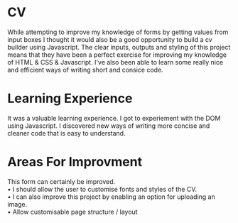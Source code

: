 # CV
While attempting to improve my knowledge of forms by getting values from input boxes I thought it would also be a good opportunity to build a cv builder using Javascript. The clear inputs, outputs and styling of this project means that they have been a perfect exercise for improving my knowledge of HTML & CSS & Javascript. I've also been able to learn some really nice and efficient ways of writing short and consice code.

# Learning Experience
It was a valuable learning experience. I got to experiement with the DOM using Javascript. I discovered new ways of writing more concise and cleaner code that is easy to understand. 

# Areas For Improvment 
This form can certainly be improved. <br>
• I should allow the user to customise fonts and styles of the CV. <br>
• I can also improve this project by enabling an option for uploading an image.<br>
• Allow customisable page structure / layout
